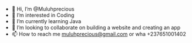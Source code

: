- 👋 Hi, I’m @Muluhprecious
- 👀 I’m interested in Coding
- 🌱 I’m currently learning Java
- 💞️ I’m looking to collaborate on building a website and creating an app
- 📫 How to reach me muluhprecious@gmail.com or wha +237651001402

<!---
Muluh00/Muluh00 is a ✨ special ✨ repository because its `README.md` (this file) appears on your GitHub profile.
You can click the Preview link to take a look at your changes.
--->
